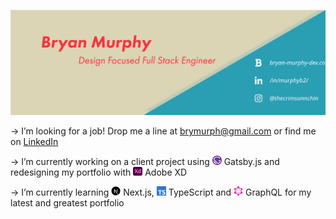 [![Social banner for murphyb2](assets/GithubSocialBanner.svg)](http://www.bryan-murphy-dev.com)

→ I’m looking for a job! Drop me a line at brymurph@gmail.com or find me on [LinkedIn](https://www.linkedin.com/in/murphyb2)

→ I’m currently working on a client project using <img src="assets/icons/Gatsby_Monogram.svg" alt="Gatsby.js" width="15px"/> Gatsby.js and redesigning my portfolio with <img src="assets/icons/xd.svg" alt="Adobe XD" width="15px"/> Adobe XD

→ I’m currently learning <img src="assets/icons/nextjs-logo.png" alt="Next.js" width="15px" /> Next.js, <img src="assets/icons/ts-logo-128.svg" alt="TypeScript" width="15px" /> TypeScript and <img src="assets/icons/graphql-icon.svg" alt="GraphQL" width="15px" /> GraphQL for my latest and greatest portfolio

<!--
**murphyb2/murphyb2** is a ✨ _special_ ✨ repository because its `README.md` (this file) appears on your GitHub profile.

Here are some ideas to get you started:

- 🤔 I’m looking for help with ...
- 💬 Ask me about ...
- 😄 Pronouns: ...
- ⚡ Fun fact: ...
→ How to reach me:
-->

